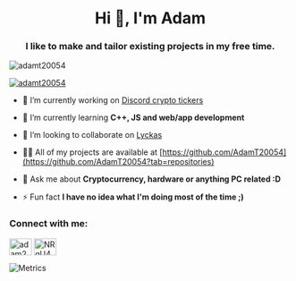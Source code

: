 <h1 align="center">Hi 👋, I'm Adam</h1>
<h3 align="center">I like to make and tailor existing projects in my free time.</h3>

<p align="left"> <img src="https://komarev.com/ghpvc/?username=adamt20054&label=Profile%20views&color=0e75b6&style=flat" alt="adamt20054" /> </p>

<p align="left"> <a href="https://github.com/ryo-ma/github-profile-trophy"><img src="https://github-profile-trophy.vercel.app/?username=adamt20054" alt="adamt20054" /></a> </p>

- 🔭 I’m currently working on [Discord crypto tickers](https://github.com/AdamT20054/Discord-Crypto-Tickers)

- 🌱 I’m currently learning **C++, JS and web/app development**

- 👯 I’m looking to collaborate on [Lyckas](https://github.com/AdamT20054/Lyckas)

- 👨‍💻 All of my projects are available at [https://github.com/AdamT20054](https://github.com/AdamT20054?tab=repositories)

- 💬 Ask me about **Cryptocurrency, hardware or anything PC related :D**

- ⚡ Fun fact **I have no idea what I'm doing most of the time ;)**

<h3 align="left">Connect with me:</h3>
<p align="left">
<a href="https://instagram.com/adam2k05" target="blank"><img align="center" src="https://raw.githubusercontent.com/rahuldkjain/github-profile-readme-generator/master/src/images/icons/Social/instagram.svg" alt="adam2k05" height="30" width="40" /></a>
<a href="https://discord.gg/NRgU4Ybk7V" target="blank"><img align="center" src="https://raw.githubusercontent.com/rahuldkjain/github-profile-readme-generator/master/src/images/icons/Social/discord.svg" alt="NRgU4Ybk7V" height="30" width="40" /></a>
</p>


![Metrics](https://metrics.lecoq.io/AdamT20054?template=classic&base.indepth=true&repositories.batch=500&repositories.forks=true&base.repositories=0&isocalendar=1&languages=1&habits=1&repositories=1&activity=1&traffic=1&calendar=1&notable=1&introduction=1&wakatime=1&base=header%2C%20activity%2C%20community%2C%20repositories%2C%20metadata&base.indepth=true&base.hireable=false&base.skip=false&repositories.batch=500&repositories.forks=true&repositories.affiliations=owner&isocalendar=false&isocalendar.duration=half-year&languages=false&languages.limit=8&languages.threshold=5%25&languages.other=false&languages.colors=github&languages.sections=most-used&languages.details=percentage&languages.indepth=false&languages.analysis.timeout=30&languages.categories=markup%2C%20programming&languages.recent.categories=markup%2C%20programming&languages.recent.load=500&languages.recent.days=365&habits=false&habits.from=500&habits.days=365&habits.facts=false&habits.charts=true&habits.charts.type=chartist&habits.trim=false&habits.languages.limit=8&habits.languages.threshold=5%25&introduction=false&introduction.title=true&repositories=false&repositories.featured=DJScaptcha&repositories.pinned=0&repositories.starred=0&repositories.random=0&repositories.order=featured%2C%20pinned%2C%20starred%2C%20random&calendar=false&calendar.limit=1&notable=false&notable.from=organization&notable.repositories=true&notable.indepth=true&notable.types=commit&notable.self=false&activity=false&activity.limit=5&activity.load=50&activity.days=30&activity.visibility=all&activity.timestamps=false&activity.filter=all&traffic=false&wakatime=false&wakatime.url=https%3A%2F%2Fwakatime.com&wakatime.user=current&wakatime.sections=time%2C%20projects%2C%20projects-graphs%2C%20languages%2C%20languages-graphs%2C%20editors%2C%20os&wakatime.days=365&wakatime.limit=5&wakatime.languages.other=true&wakatime.repositories.visibility=all&config.timezone=Europe%2FLondon&config.octicon=true&config.display=large)
